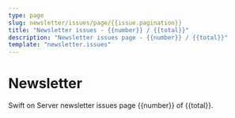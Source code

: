 ```yaml
---
type: page
slug: newsletter/issues/page/{{issue.pagination}}
title: "Newsletter issues - {{number}} / {{total}}"
description: "Newsletter issues page - {{number}} / {{total}}"
template: "newsletter.issues"
---
```


# Newsletter

Swift on Server newsletter issues page {{number}} of {{total}}.
